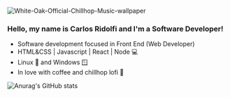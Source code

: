 ![White-Oak-Official-Chillhop-Music-wallpaper](https://user-images.githubusercontent.com/27232476/142006943-538c42ca-babc-4df4-8b3d-5805c06283c0.gif)

### Hello, my name is Carlos Ridolfi and I'm a Software Developer!
- Software development focused in Front End (Web Developer)
- HTML&CSS | Javascript | React | Node 💻
- Linux 🐧 and Windows 🪟
- In love with coffee and chillhop lofi 🦝

![Anurag's GitHub stats](https://github-readme-stats.vercel.app/api?username=anuraghazra&show_icons=true&theme=tokyonight)

